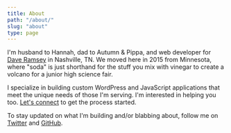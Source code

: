 ```yaml
---
title: About
path: "/about/"
slug: "about"
type: page
---
```


I'm husband to Hannah, dad to Autumn & Pippa, and web developer for [Dave Ramsey](https://www.daveramsey.com) in Nashville, TN. We moved here in 2015 from Minnesota, where "soda" is just shorthand for the stuff you mix with vinegar to create a volcano for a junior high science fair.

I specialize in building custom WordPress and JavaScript applications that meet the unique needs of those I'm serving. I'm interested in helping you too. [Let's connect](/contact) to get the process started. 

To stay updated on what I'm building and/or blabbing about, follow me on [Twitter](https://www.twitter.com/amacarthur) and [GitHub](https://github.com/alexmacarthur).
